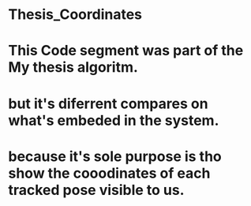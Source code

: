 # Thesis_Coordinates
# This Code segment was part of the My thesis algoritm.
# but it's diferrent compares on what's embeded in the system.
# because it's sole purpose is tho show the cooodinates of each tracked pose visible to us.
